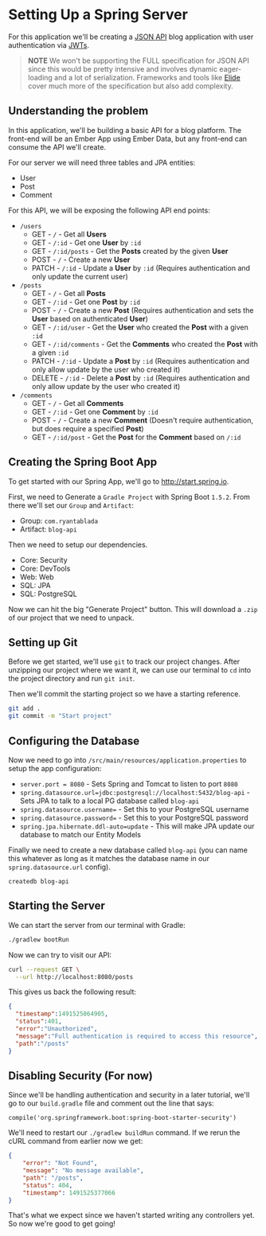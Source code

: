 # Setting Up a Spring Server

For this application we'll be creating a [JSON API](http://jsonapi.org/) blog application with user authentication via [JWTs](https://jwt.io/).

> **NOTE** We won't be supporting the FULL specification for JSON API since this would be pretty intensive and involves dynamic eager-loading and a lot of serialization.
> Frameworks and tools like [Elide](http://elide.io/) cover much more of the specification but also add complexity.

## Understanding the problem

In this application, we'll be building a basic API for a blog platform.
The front-end will be an Ember App using Ember Data, but any front-end can consume the API we'll create.

For our server we will need three tables and JPA entities:

* User
* Post
* Comment

For this API, we will be exposing the following API end points:

* `/users`
  - GET - `/` - Get all **Users**
  - GET - `/:id` - Get one **User** by `:id`
  - GET - `/:id/posts` - Get the **Posts** created by the given **User**
  - POST - `/` - Create a new **User**
  - PATCH - `/:id` - Update a **User** by `:id` (Requires authentication and only update the current user)
* `/posts`
  - GET - `/` - Get all **Posts**
  - GET - `/:id` - Get one **Post** by `:id`
  - POST - `/` - Create a new **Post** (Requires authentication and sets the **User** based on authenticated **User**)
  - GET - `/:id/user` - Get the **User** who created the **Post** with a given `:id`
  - GET - `/:id/comments` - Get the **Comments** who created the **Post** with a given `:id`
  - PATCH - `/:id` - Update a **Post** by `:id` (Requires authentication and only allow update by the user who created it)
  - DELETE - `/:id` - Delete a **Post** by `:id` (Requires authentication and only allow update by the user who created it)
* `/comments`
  - GET - `/` - Get all **Comments**
  - GET - `/:id` - Get one **Comment** by `:id`
  - POST - `/` - Create a new **Comment** (Doesn't require authentication, but does require a specified **Post**)
  - GET - `/:id/post` - Get the **Post** for the **Comment** based on `/:id`

## Creating the Spring Boot App

To get started with our Spring App, we'll go to http://start.spring.io.

First, we need to Generate a `Gradle Project` with Spring Boot `1.5.2`.
From there we'll set our `Group` and `Artifact`:

* Group: `com.ryantablada`
* Artifact: `blog-api`

Then we need to setup our dependencies.

* Core: Security
* Core: DevTools
* Web: Web
* SQL: JPA
* SQL: PostgreSQL

Now we can hit the big "Generate Project" button.
This will download a `.zip` of our project that we need to unpack.

## Setting up Git

Before we get started, we'll use `git` to track our project changes.
After unzipping our project where we want it, we can use our terminal to `cd` into the project directory and run `git init`.

Then we'll commit the starting project so we have a starting reference.

```bash
git add .
git commit -m "Start project"
```

## Configuring the Database

Now we need to go into `/src/main/resources/application.properties` to setup the app configuration:

* `server.port = 8080` - Sets Spring and Tomcat to listen to port `8080`
* `spring.datasource.url=jdbc:postgresql://localhost:5432/blog-api` - Sets JPA to talk to a local PG database called `blog-api`
* `spring.datasource.username=` - Set this to your PostgreSQL username
* `spring.datasource.password=` - Set this to your PostgreSQL password
* `spring.jpa.hibernate.ddl-auto=update` - This will make JPA update our database to match our Entity Models

Finally we need to create a new database called `blog-api` (you can name this whatever as long as it matches the database name in our `spring.datasource.url` config).

```
createdb blog-api
```

## Starting the Server

We can start the server from our terminal with Gradle:

```bash
./gradlew bootRun
```

Now we can try to visit our API:

```bash
curl --request GET \
  --url http://localhost:8080/posts
```

This gives us back the following result: 

```json
{
  "timestamp":1491525064905,
  "status":401,
  "error":"Unauthorized",
  "message":"Full authentication is required to access this resource",
  "path":"/posts"
}
```

## Disabling Security (For now)

Since we'll be handling authentication and security in a later tutorial, we'll go to our `build.gradle` file and comment out the line that says: 

```
compile('org.springframework.boot:spring-boot-starter-security')
```

We'll need to restart our `./gradlew buildRun` command.
If we rerun the cURL command from earlier now we get:

```json
{
    "error": "Not Found",
    "message": "No message available",
    "path": "/posts",
    "status": 404,
    "timestamp": 1491525377066
}
```

That's what we expect since we haven't started writing any controllers yet.
So now we're good to get going!
